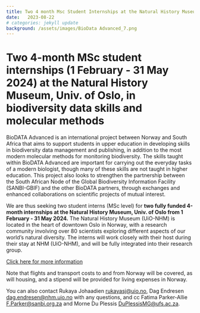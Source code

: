 ```yaml
---
title: Two 4 month Msc Student Internships at the Natural History Museum, Univ. of Oslo
date:   2023-08-22
# categories: jekyll update
background: /assets/images/BioData Advanced_7.png
---
```


# Two 4-month MSc student internships (1 February - 31 May 2024) at the Natural History Museum, Univ. of Oslo, in biodiversity data skills and molecular methods 
BioDATA Advanced is an international project between Norway and South Africa that aims to support students in upper education in developing skills in biodiversity data management and publishing,
in addition to the most modern molecular methods for monitoring biodiversity. The skills taught within BioDATA Advanced are important for carrying out the everyday tasks of a modern biologist,
though many of these skills are not taught in higher education. 
This project also looks to strengthen the partnership between the South African Node of the Global Biodiversity Information Facility (SANBI-GBIF) and the other BioDATA partners, through exchanges
and enhanced collaborations on scientific projects of mutual interest. 

We are thus seeking two student interns (MSc level) for **two fully funded 4-month internships at the Natural History Museum, Univ. of Oslo from 1 February - 31 May 2024.** 
The Natural History Museum (UiO-NHM) is located in the heart of downtown Oslo in Norway, with a research community involving over 80 scientists exploring different aspects of our world’s natural diversity. 
The interns will work closely with their host during their stay at NHM (UiO-NHM), and will be fully integrated into their research group. 

[Click here for more information](https://www.nhm.uio.no/english/research/projects/biodata-advanced/activities/interns-to-oslo-2023.html)

Note that flights and transport costs to and from Norway will be covered, as will housing, and a stipend will be provided for living expenses in Norway. 

You can also contact Rukaya Johaadien <rukayasj@uio.no>, Dag Endresen <dag.endresen@nhm.uio.no> with any questions, and cc Fatima Parker-Allie <F.Parker@sanbi.org.za> and Morne Du Plessis <DuPlessisMG@ufs.ac.za>.
